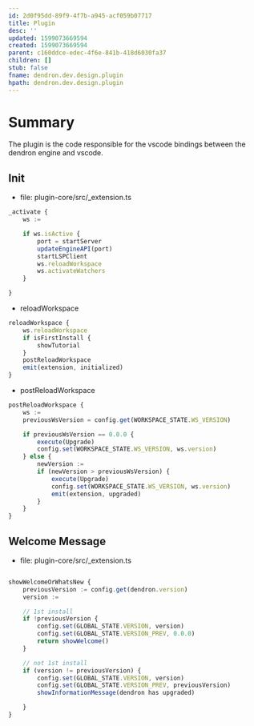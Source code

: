 ```yaml
---
id: 2d0f95dd-89f9-4f7b-a945-acf059b07717
title: Plugin
desc: ''
updated: 1599073669594
created: 1599073669594
parent: c160ddce-edec-4f6e-841b-418d6030fa37
children: []
stub: false
fname: dendron.dev.design.plugin
hpath: dendron.dev.design.plugin
---
```

# Summary

The plugin is the code responsible for the vscode bindings between the dendron engine and vscode.

## Init

- file: plugin-core/src/\_extension.ts

```ts
_activate {
    ws :=

    if ws.isActive {
        port = startServer
        updateEngineAPI(port)
        startLSPClient
        ws.reloadWorkspace
        ws.activateWatchers
    }

}
```

- reloadWorkspace

```ts
reloadWorkspace {
    ws.reloadWorkspace
    if isFirstInstall {
        showTutorial
    }
    postReloadWorkspace
    emit(extension, initialized)
}
```

- postReloadWorkspace

```ts
postReloadWorkspace {
    ws :=
    previousWsVersion = config.get(WORKSPACE_STATE.WS_VERSION)

    if previousWsVersion == 0.0.0 {
        execute(Upgrade)
        config.set(WORKSPACE_STATE.WS_VERSION, ws.version)
    } else {
        newVersion :=
        if (newVersion > previousWsVersion) {
            execute(Upgrade)
            config.set(WORKSPACE_STATE.WS_VERSION, ws.version)
            emit(extension, upgraded)
        }
    }
}

```

## Welcome Message

- file: plugin-core/src/\_extension.ts

```ts

showWelcomeOrWhatsNew {
    previousVersion := config.get(dendron.version)
    version :=

    // 1st install
    if !previousVersion {
        config.set(GLOBAL_STATE.VERSION, version)
        config.set(GLOBAL_STATE.VERSION_PREV, 0.0.0)
        return showWelcome()
    }

    // not 1st install
    if (version != previousVersion) {
        config.set(GLOBAL_STATE.VERSION, version)
        config.set(GLOBAL_STATE.VERSION_PREV, previousVersion)
        showInformationMessage(dendron has upgraded)

    }
}

```
